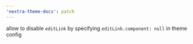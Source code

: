 ```yaml
---
'nextra-theme-docs': patch
---
```


allow to disable `editLink` by specifying `editLink.component: null` in theme
config
